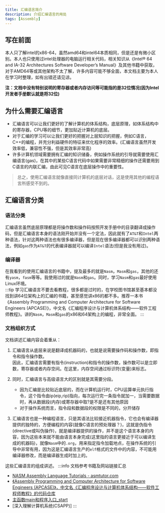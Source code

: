 ```yaml
---
title: 汇编语言简介
description: 介绍汇编语言的用处
tags: [Assembly]
---
```


## 写在前面
本人只了解intel的x86-64，虽然amd64和intel64本质相同，但是还是有微小区别。本人也只使用过intel处理器的电脑运行相关代码，相关知识从《Intel® 64 and IA-32 Architectures
Software Developer’s Manual》及其他书籍中获取，对于AMD64等或其他架构不太了解，许多内容可能不够全面，本文档主要为本人在学习时整理，如有出错还请见谅。

**注：文档中没有特别说明的寄存器或者内存访问等可能指的是32位情况(因为Intel开发者手册默认就是将32位)**

## 为什么需要汇编语言
* 汇编语言可以让我们更好的了解计算机的体系结构，底层原理，如体系结构中的寄存器，CPU等的细节，更加贴近计算机的底层。
* 对于汇编的学习可以让我们更好的把握对上层知识的把握，例如C语言，C++的编程，并充分利益硬件的特征来优化程序的效率。(汇编语言虽然开发效率低，兼容性不强，但是其效率非常高)
* 许多计算机领域需要拥有汇编的知识储备，例如操作系统的引导就需要使用汇编语言(gas)，在其中的某些C语言代码中如果需要非常精细的操作还需要用到C语言的内联汇编，由此可见C语言在底层操作中的重要性。
>总之，使用汇编语言就像直接同计算机的底层对话，这是使用其他的编程语言所感受不到的。
## 汇编语言分类

### 语法分类
汇编语言虽然底层原理都是将操作数和操作码按照开发手册中的目录翻译成操作码，但是汇编语言本身的语法刚开始并没有一个定法，因此就有了<code>AT&T</code>和<code>Intel</code>两种语法，针对这两种语法也有很多编译器，但是现在很多编译器都可以识别两种语法，例如<code>gas</code>作为<code>AT&T</code>的代表编译器就可以编译<code>Intel</code>语法(但是我没有用过)。

### 编译器
在我看到的使用汇编语言的书籍中，提及最多的就是<code>Nasm</code>，<code>Masm</code>和<code>gas</code>，其他的还有<code>yasm</code>，<code>fasm</code>等等。我使用过的就是<code>Nasm</code>和<code>gas</code>。同时，学习<code>Nasm</code>和<code>gas</code>最好使用Linux环境。  
:::tip
学习汇编语言不要去看教程，很多都是过时的，在学校图书馆甚至基本都没找到讲64位架构上的汇编的书籍，甚至感觉讲x86的都不多。推荐一本书《Assembly Programming and Computer Architecture for Software Engineers (APCASE)》，中文名《汇编程序设计与计算机体系结构——软件工程师教程》。讲的<code>Nasm</code>，<code>Masm</code>和<code>gas</code>的x86和64架构上的编程，非常全面。
:::

### 文档组织方式
文档讲述汇编内容会着重从：  
1. 汇编语言从底层来说是翻译成机器码的，也就是说需要操作码和操作数，即指令和指令操作数。  
因此，汇编语言需要有指令(instruction)和指令的操作数，操作数可以是立即数，寄存器或者内存空间。在这里，内存空间通过标识符(变量)来标志。  
2. 同时，汇编语言与高级语言大的区别就是其需要分段。
     * 因为汇编是比较贴近底层的，而在计算机运行时，CPU运算单元执行指令，这个指令由ip(eip,rip)指向，每次运行完一条指令就加一，当需要数据时，再从数据段(内存)或寄存器中取?是不是还有其他原因
    * 对于操作系统而言，指令段和数据段的权限是不同的，分开储存

3. 汇编语言也是一种编程语言，只是其语法比较接近机器指令，它也会有编译器提供的独特的，方便编程的内容(就像C语言的预处理器？)，这就是伪指令(directive或叫伪操作)，就是编译器提供的操作，并不是这个语言本身的内容，因为这些本来就不能由语言本身完成(这里指的语言更接近于可以编译生成的机器码)，就像<code>Nasm</code>中的<code>.org</code>，用来指定指令加载地点，在操作系统的引导中非常有用，因为这是汇编语言生产的<code>elf</code>格式的文件中的内容，不可能用编译器修改，而是编译器生成时加上的。  

这些汇编语言的组成讲述。
:::info
文档参考书籍及网站链接汇总
* [NASM Assembly Language Tutorials - asmtutor.com](https://asmtutor.com)
* [《Assembly Programming and Computer Architecture for Software Engineers (APCASE)》，中文名《汇编程序设计与计算机体系结构——软件工程师教程》的代码仓库](https://github.com/brianrhall/Assembly)
* [主函数main和程序入口_start](https://blog.csdn.net/m0_55708805/article/details/117827482)
* [深入理解计算机系统(CSAPP)]
:::